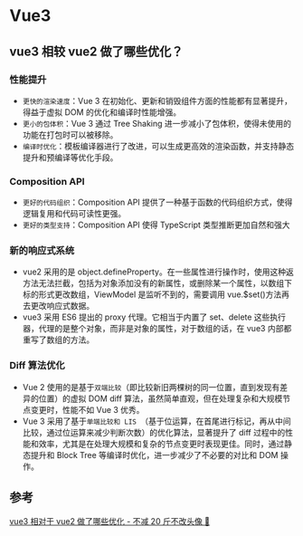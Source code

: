 # Vue3

## vue3 相较 vue2 做了哪些优化？

### 性能提升

- `更快的渲染速度`：Vue 3 在初始化、更新和销毁组件方面的性能都有显著提升，得益于虚拟 DOM 的优化和编译时性能增强。
- `更小的包体积`：Vue 3 通过 Tree Shaking 进一步减小了包体积，使得未使用的功能在打包时可以被移除。
- `编译时优化`：模板编译器进行了改进，可以生成更高效的渲染函数，并支持静态提升和预编译等优化手段。

### Composition API

- `更好的代码组织`：Composition API 提供了一种基于函数的代码组织方式，使得逻辑复用和代码可读性更强。
- `更好的类型支持`：Composition API 使得 TypeScript 类型推断更加自然和强大

### 新的响应式系统

- vue2 采用的是 object.defineProperty。在一些属性进行操作时，使用这种返方法无法拦截，包括为对象添加没有的新属性，或删除某一个属性，以数组下标的形式更改数组，ViewModel 是监听不到的，需要调用 vue.$set()方法再去更改响应式数据。
- vue3 采用 ES6 提出的 proxy 代理。它相当于内置了 set、delete 这些执行器，代理的是整个对象，而非是对象的属性，对于数组的话，在 vue3 内部都重写了数组的方法。

### Diff 算法优化

- Vue 2 使用的是基于`双端比较`（即比较新旧两棵树的同一位置，直到发现有差异的位置）的虚拟 DOM diff 算法，虽然简单直观，但在处理复杂和大规模节点变更时，性能不如 Vue 3 优秀。
- Vue 3 采用了基于`单端比较和 LIS `（基于位运算，在首尾进行标记，再从中间比较，通过位运算来减少判断次数）的优化算法，显著提升了 diff 过程中的性能和效率，尤其是在处理大规模和复杂的节点变更时表现更佳。同时，通过静态提升和 Block Tree 等编译时优化，进一步减少了不必要的对比和 DOM 操作。

## 参考

[vue3 相对于 vue2 做了哪些优化 - 不减 20 斤不改头像 📝](https://juejin.cn/post/7205504065504477243)
